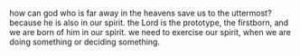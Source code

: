 how can god who is far away in the heavens save us to the uttermost? because he is
also in our spirit. the Lord is the prototype, the firstborn, and we are born of him
in our spirit. we need to exercise our spirit, when we are doing something or deciding
something.
